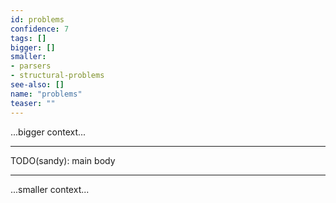 ```yaml
---
id: problems
confidence: 7
tags: []
bigger: []
smaller:
- parsers
- structural-problems
see-also: []
name: "problems"
teaser: ""
---
```



...bigger context...

---

TODO(sandy): main body

---

...smaller context...
